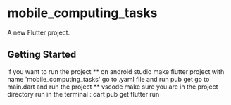 # mobile_computing_tasks

A new Flutter project.

## Getting Started

if you want to run the project
** on android studio
    make flutter project with name 'mobile_computing_tasks'
    go to .yaml file and run pub get
    go to main.dart and run the project
** vscode
    make sure you are in the project directory
    run in the terminal :
        dart pub get
        flutter run

